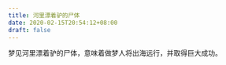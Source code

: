 ```yaml
---
title: 河里漂着驴的尸体
date: 2020-02-15T20:54:12+08:00
draft: false
---
```


梦见河里漂着驴的尸体，意味着做梦人将出海远行，并取得巨大成功。
